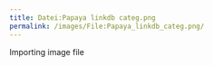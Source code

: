 ```yaml
---
title: Datei:Papaya linkdb categ.png
permalink: /images/File:Papaya_linkdb_categ.png/
---
```


Importing image file